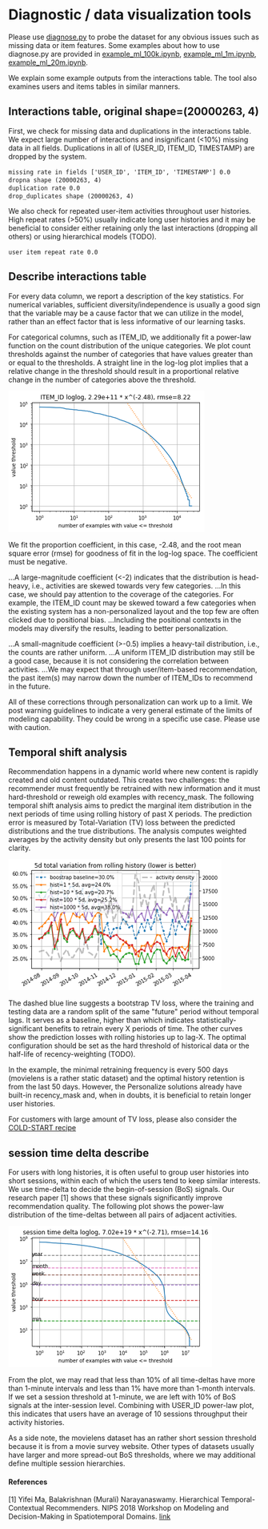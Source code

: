 Diagnostic / data visualization tools
===
Please use [diagnose.py](diagnose.py) to probe the dataset for any obvious issues such as missing data or item features.
Some examples about how to use diagnose.py are provided in [example_ml_100k.ipynb](example_ml_100k.ipynb), [example_ml_1m.ipynb](example_ml_1m.ipynb), [example_ml_20m.ipynb](example_ml_20m.ipynb).

We explain some example outputs from the interactions table. The tool also examines users and items tables in similar manners.

Interactions table, original shape=(20000263, 4)
---

First, we check for missing data and duplications in the interactions table. We expect large number of interactions and insignificant (<10%) missing data in all fields. Duplications in all of (USER_ID, ITEM_ID, TIMESTAMP) are dropped by the system.
```
missing rate in fields ['USER_ID', 'ITEM_ID', 'TIMESTAMP'] 0.0
dropna shape (20000263, 4)
duplication rate 0.0
drop_duplicates shape (20000263, 4)
```
We also check for repeated user-item activities throughout user histories. High repeat rates (>50%) usually indicate long user histories and it may be beneficial to consider either retaining only the last interactions (dropping all others) or using hierarchical models (TODO).
```
user item repeat rate 0.0
```

Describe interactions table
---

For every data column, we report a description of the key statistics.
For numerical variables, sufficient diversity/independence is usually a good sign that the variable may be a cause factor that we can utilize in the model, rather than an effect factor that is less informative of our learning tasks.

For categorical columns, such as ITEM_ID, we additionally fit a power-law function on the count distribution of the unique categories.
We plot count thresholds against the number of categories that have values greater than or equal to the thresholds.
A straight line in the log-log plot implies that a relative change in the threshold should result in a proportional relative change in the number of categories above the threshold.

![power-law.png](imgs/power-law.png "Example power-law plot.")

We fit the proportion coefficient, in this case, -2.48, and the root mean square error (rmse) for goodness of fit in the log-log space.
The coefficient must be negative.

...A large-magnitude coefficient (<-2) indicates that the distribution is head-heavy, i.e., activities are skewed towards very few categories.
...In this case, we should pay attention to the coverage of the categories. For example, the ITEM_ID count may be skewed toward a few categories when the existing system has a non-personalized layout and the top few are often clicked due to positional bias.
...Including the positional contexts in the models may diversify the results, leading to better personalization.

...A small-magnitude coefficient (>-0.5) implies a heavy-tail distribution, i.e., the counts are rather uniform.
...A uniform ITEM_ID distribution may still be a good case, because it is not considering the correlation between activities.
...We may expect that through user/item-based recommendation, the past item(s) may narrow down the number of ITEM_IDs to recommend in the future.

All of these corrections through personalization can work up to a limit.
We post warning guidelines to indicate a very general estimate of the limits of modeling capability.
They could be wrong in a specific use case. Please use with caution.

Temporal shift analysis
---

Recommendation happens in a dynamic world where new content is rapidly created and old content outdated.
This creates two challenges: the recommender must frequently be retrained with new information and it must hard-threshold or reweigh old examples with recency_mask.
The following temporal shift analysis aims to predict the marginal item distribution in the next periods of time using rolling history of past X periods.
The prediction error is measured by Total-Variation (TV) loss between the predicted distributions and the true distributions.
The analysis computes weighted averages by the activity density but only presents the last 100 points for clarity.

![temporal-drift.png](imgs/temporal-drift.png "Example temporal-drift plot.")

The dashed blue line suggests a bootstrap TV loss, where the training and testing data are a random split of the same "future" period without temporal lags.
It serves as a baseline, higher than which indicates statistically-significant benefits to retrain every X periods of time.
The other curves show the prediction losses with rolling histories up to lag-X.
The optimal configuration should be set as the hard threshold of historical data or the half-life of recency-weighting (TODO).

In the example, the minimal retraining frequency is every 500 days (movielens is a rather static dataset) and the optimal history retention is from the last 50 days. However, the Personalize solutions already have built-in recency_mask and, when in doubts, it is beneficial to retain longer user histories.

For customers with large amount of TV loss, please also consider the [COLD-START recipe](../personalize_temporal_holdout/personalize_coldstart_demo.ipynb) 


session time delta describe
---

For users with long histories, it is often useful to group user histories into short sessions, within each of which the users tend to keep similar interests.
We use time-delta to decide the begin-of-session (BoS) signals.
Our research paper [1] shows that these signals significantly improve recommendation quality.
The following plot shows the power-law distribution of the time-deltas between all pairs of adjacent activities.

![time-delta.png](imgs/time-delta.png "Example time-delta plot.")

From the plot, we may read that less than 10% of all time-deltas have more than 1-minute intervals and less than 1% have more than 1-month intervals.
If we set a session threshold at 1-minute, we are left with 10% of BoS signals at the inter-session level.
Combining with USER_ID power-law plot, this indicates that users have an average of 10 sessions throughput their activity histories.

As a side note, the movielens dataset has an rather short session threshold because it is from a movie survey website.
Other types of datasets usually have larger and more spread-out BoS thresholds, where we may additional define multiple session hierarchies.

#### References
[1] Yifei Ma, Balakrishnan (Murali) Narayanaswamy. Hierarchical Temporal-Contextual Recommenders. NIPS 2018 Workshop on Modeling and Decision-Making in Spatiotemporal Domains. [link](https://openreview.net/forum?id=ByzxsrrkJ4)
